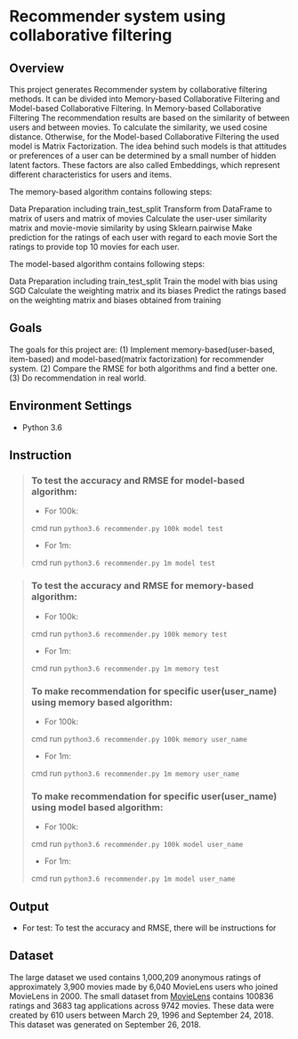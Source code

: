 Recommender system using collaborative filtering
============================================================================

Overview
-----------------------------------------------------------------------------
This project generates Recommender system by collaborative filtering methods. It can be divided into Memory-based Collaborative Filtering and Model-based Collaborative Filtering. In Memory-based Collaborative Filtering The recommendation results are based on the similarity of between users and between movies. To calculate the similarity, we used cosine distance. Otherwise, for the Model-based Collaborative Filtering the used model is Matrix Factorization. The idea behind such models is that attitudes or preferences of a user can be determined by a small number of hidden latent factors. These factors are also called Embeddings, which represent different characteristics for users and items. 

<!-- ???Due to the limitation of the data source of user and item fratures, 
???From an comprehensive view we conclude that our theory and algorithms are ???feasible while at the same time there are still some aspects expected to improve.
???补充成果和提升空间。
 -->
<!---Theories
The algorithm we used is based on Collaborative Filtering algorithm, it contains memory-based Collaborative Filtering and Model-based Collaborative Filtering. 
--->
The memory-based algorithm contains following steps:

Data Preparation including train_test_split
Transform from DataFrame to matrix of users and matrix of movies
Calculate the user-user similarity matrix and movie-movie similarity by using Sklearn.pairwise
Make prediction for the ratings of each user with regard to each movie
Sort the ratings to provide top 10 movies for each user.
<!-- The flaw of CF algorithm is that, when users have few preferences, the preference matrix would become sparse, which will affect the accuracy of similarity. how to improve the accuracy ？
 -->

<!-- We create a pseudo user-ratings vector for every user u in database, which consists of the item ratings provided by the user u, where available, and those predicted by the content-based predictor otherwise.
provide more details!!! -->
The model-based algorithm contains following steps:

Data Preparation including train_test_split
Train the model with bias using SGD
Calculate the weighting matrix and its biases
Predict the ratings based on the weighting matrix and biases obtained from training

Goals
-----------------------------------------------------------------------------
The goals for this project are:
(1) Implement memory-based(user-based, item-based) and model-based(matrix factorization) for recommender system.
(2) Compare the RMSE for both algorithms and find a better one.
(3) Do recommendation in real world.

Environment Settings
-----------------------------------------------------------------------------
- Python 3.6
<!-- In this model-based Collaborative Filtering, we used biased and unbiased training methods.  -->

<!-- Functions
-----------------------------------------------------------------------------
dataset.py
memory_based.py
matrix_factorization.py
recommender.py -->

Instruction
-----------------------------------------------------------------------------
> ### To test the accuracy and RMSE for model-based algorithm:
>
> + For 100k:
>	
> cmd run `python3.6 recommender.py 100k model test`
> 	
> + For 1m:
> 	
> cmd run `python3.6 recommender.py 1m model test`
	
> ### To test the accuracy and RMSE for memory-based algorithm:
>
> + For 100k:
>	
> cmd run `python3.6 recommender.py 100k memory test`
> 	
> + For 1m:
>	
> cmd run `python3.6 recommender.py 1m memory test`
>	
> ### To make recommendation for specific user(user_name) using memory based algorithm:
>
> + For 100k:
>	
> cmd run `python3.6 recommender.py 100k memory user_name`
> 	
> + For 1m:
>	
> cmd run `python3.6 recommender.py 1m memory user_name`
>	
> ### To make recommendation for specific user(user_name) using model based algorithm:
>
> + For 100k:
>	
> cmd run `python3.6 recommender.py 100k model user_name`
>	
> + For 1m:
>	
> cmd run `python3.6 recommender.py 1m model user_name`	

Output
-----------------------------------------------------------------------------
+ For test:
To test the accuracy and RMSE, there will be instructions for 

Dataset
-----------------------------------------------------------------------------
The large dataset we used contains 1,000,209 anonymous ratings of approximately 3,900 movies made by 6,040 MovieLens users who joined MovieLens in 2000.
The small dataset from [MovieLens](http://movielens.org) contains 100836 ratings and 3683 tag applications across 9742 movies. These data were created by 610 users between March 29, 1996 and September 24, 2018. This dataset was generated on September 26, 2018.

